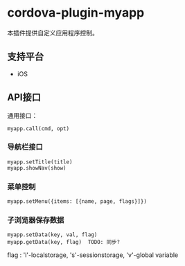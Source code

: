 # cordova-plugin-myapp

本插件提供自定义应用程序控制。

## 支持平台

- iOS

## API接口

通用接口：

	myapp.call(cmd, opt)

### 导航栏接口

	myapp.setTitle(title)
	myapp.showNav(show)

### 菜单控制

	myapp.setMenu({items: [{name, page, flags}]})

### 子浏览器保存数据

	myapp.setData(key, val, flag)
	myapp.getData(key, flag)  TODO: 同步?

flag
: 'l'-localstorage, 's'-sessionstorage, 'v'-global variable

